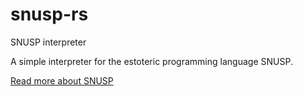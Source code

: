 # snusp-rs
SNUSP interpreter

A simple interpreter for the estoteric programming language SNUSP.

[Read more about SNUSP](https://esolangs.org/wiki/SNUSP)
